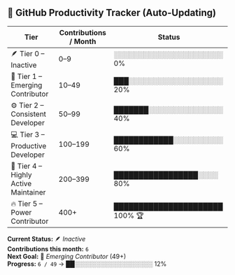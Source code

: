 ## 🚀 GitHub Productivity Tracker (Auto-Updating)

<!--START_SECTION:productivity-->
| **Tier** | **Contributions / Month** | **Status** |
|-----------|---------------------------|-------------|
| 🪶 Tier 0 – Inactive | 0–9 | ░░░░░░░░░░░░░░░░░░░░░░ 0% |
| 🌱 Tier 1 – Emerging Contributor | 10–49 | ███░░░░░░░░░░░░░░░░░░░ 20% |
| ⚙️ Tier 2 – Consistent Developer | 50–99 | ███████░░░░░░░░░░░░░░░ 40% |
| 💻 Tier 3 – Productive Developer | 100–199 | ████████████░░░░░░░░░░ 60% |
| 🚀 Tier 4 – Highly Active Maintainer | 200–399 | █████████████████░░░░ 80% |
| 🔥 Tier 5 – Power Contributor | 400+ | ██████████████████████ 100% 🏆 |

**Current Status:** 🪶 *Inactive*  
**Contributions this month:** `6`  
**Next Goal:** 🌱 *Emerging Contributor* (49+)  
**Progress:** `6 / 49` → ██░░░░░░░░░░░░░░░░░░ 12%

<!--END_SECTION:productivity-->
